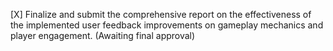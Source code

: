 [X] Finalize and submit the comprehensive report on the effectiveness of the implemented user feedback improvements on gameplay mechanics and player engagement. (Awaiting final approval)